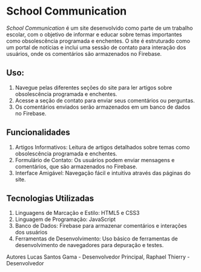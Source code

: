 # School Communication

*School Communication* é um site desenvolvido como parte de um trabalho escolar, com o objetivo de informar e educar sobre temas importantes como obsolescência programada e enchentes. O site é estruturado como um portal de notícias e inclui uma sessão de contato para interação dos usuários, onde os comentários são armazenados no Firebase.

## Uso:
1. Navegue pelas diferentes seções do site para ler artigos sobre obsolescência programada e enchentes.
2. Acesse a seção de contato para enviar seus comentários ou perguntas.
3. Os comentários enviados serão armazenados em um banco de dados no Firebase.

## Funcionalidades
1. Artigos Informativos: Leitura de artigos detalhados sobre temas como obsolescência programada e enchentes.
2. Formulário de Contato: Os usuários podem enviar mensagens e comentários, que são armazenados no Firebase.
3. Interface Amigável: Navegação fácil e intuitiva através das páginas do site.

## Tecnologias Utilizadas
1. Linguagens de Marcação e Estilo: HTML5 e CSS3
2. Linguagem de Programação: JavaScript
3. Banco de Dados: Firebase para armazenar comentários e interações dos usuários
4. Ferramentas de Desenvolvimento: Uso básico de ferramentas de desenvolvimento de navegadores para depuração e testes.

Autores
    Lucas Santos Gama - Desenvolvedor Principal, Raphael Thierry - Desenvolvedor

